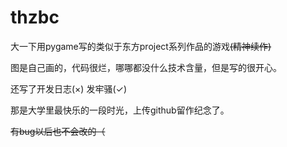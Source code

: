 # thzbc

大一下用pygame写的类似于东方project系列作品的游戏~~(精神续作)~~

图是自己画的，代码很烂，哪哪都没什么技术含量，但是写的很开心。

还写了开发日志(×) 发牢骚(✓)

那是大学里最快乐的一段时光，上传github留作纪念了。

~~有bug以后也不会改的（~~
